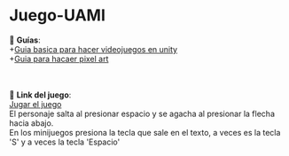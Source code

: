 # Juego-UAMI

 :file_folder: __Guías__:<br>
 +[Guia basica para hacer videojuegos en unity](Como_hacer_un_videojuego.pdf)<br>
 +[Guia para hacaer pixel art](Guía_para_hacer_Pixel_Art.pdf)<br>

<br><br>
 :file_folder: __Link del juego__:<br>
[Jugar el juego](https://soudi.itch.io/uami-carrera)<br>
El personaje salta al presionar espacio y se agacha al presionar la flecha hacia abajo.<br>
En los minijuegos presiona la tecla que sale en el texto, a veces es la tecla 'S' y a veces la tecla 'Espacio'<br>
 

